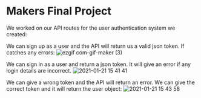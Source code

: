 # Makers Final Project

We worked on our API routes for the user authentication system we created:

We can sign up as a user and the API will return us a valid json token. If catches any errors:
![ezgif com-gif-maker (3)](https://user-images.githubusercontent.com/59441094/105375343-8cfbce00-5c00-11eb-86a4-cdaaa9acea60.gif)

We can sign in as a user and return a json token. It will give an error if any login details are incorrect.
![2021-01-21 15 41 41](https://user-images.githubusercontent.com/59441094/105374824-02b36a00-5c00-11eb-9452-4bfc4f759a81.gif)

We can give a wrong token and the API will return an error. We can give the correct token and it will return the user object:
![2021-01-21 15 43 58](https://user-images.githubusercontent.com/59441094/105374603-cda71780-5bff-11eb-9f0a-8b8056a0c256.gif)





